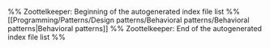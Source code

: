 %% Zoottelkeeper: Beginning of the autogenerated index file list  %%
 [[Programming/Patterns/Design patterns/Behavioral patterns/Behavioral patterns|Behavioral patterns]]
%% Zoottelkeeper: End of the autogenerated index file list  %%
